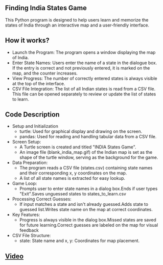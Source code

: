 ## Finding India States Game
This Python program is designed to help users learn and memorize the states of India through an interactive map and a user-friendly interface.
## How it works?
- Launch the Program:
   The program opens a window displaying the map of India.
- Enter State Names:
Users enter the name of a state in the dialogue box. If the entry is correct and not previously entered, it is marked on the map, and the counter increases.
- View Progress:
The number of correctly entered states is always visible at the top of the interface.
- CSV File Integration:
The list of all Indian states is read from a CSV file. This file can be opened separately to review or update the list of states to learn.
## Code Description
- Setup and Initialization
    - turtle: Used for graphical display and drawing on the screen.
    - pandas: Used for reading and handling tabular data from a CSV file.
- Screen Setup:
    - A Turtle screen is created and titled "INDIA States Game".
    - An image file (blank_india_map.gif) of the Indian map is set as the shape of the turtle window, serving as the background for the game.
- Data Preparation:
    - The program reads a CSV file (states.csv) containing state names and their corresponding x, y coordinates on the map.
    - A list of all state names is extracted for easy lookup.
- Game Loop:
    - Prompts user to enter state names in a dialog box.Ends if user types "Exit".Saves unguessed states to states_to_learn.csv
- Processing Correct Guesses:
     - If input matches a state and isn't already guessed.Adds state to guessed list.Writes state name on the map at correct coordinates.
- Key Features:
    - Progress is always visible in the dialog box.Missed states are saved for future learning.Correct guesses are labeled on the map for visual feedback
- CSV File Structure:
    - state: State name and x, y: Coordinates for map placement.
## [Video](https://drive.google.com/file/d/1L8EeW7lUYE7BnNtNl6u5UxvPlQrauqIU/view?usp=sharing)




       
